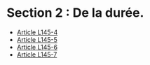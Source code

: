 # Section 2 : De la durée.

- [Article L145-4](article-l145-4.md)
- [Article L145-5](article-l145-5.md)
- [Article L145-6](article-l145-6.md)
- [Article L145-7](article-l145-7.md)
